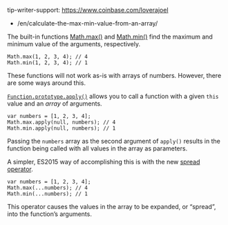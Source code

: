 tip-writer-support: https://www.coinbase.com/loverajoel

-   /en/calculate-the-max-min-value-from-an-array/

The built-in functions [Math.max()](https://developer.mozilla.org/en-US/docs/Web/JavaScript/Reference/Global_Objects/Math/max) and [Math.min()](https://developer.mozilla.org/en-US/docs/Web/JavaScript/Reference/Global_Objects/Math/min) find the maximum and minimum value of the arguments, respectively.

    Math.max(1, 2, 3, 4); // 4
    Math.min(1, 2, 3, 4); // 1

These functions will not work as-is with arrays of numbers. However, there are some ways around this.

[`Function.prototype.apply()`](https://developer.mozilla.org/en-US/docs/Web/JavaScript/Reference/Global_Objects/Function/apply) allows you to call a function with a given `this` value and an *array* of arguments.

    var numbers = [1, 2, 3, 4];
    Math.max.apply(null, numbers); // 4
    Math.min.apply(null, numbers); // 1

Passing the `numbers` array as the second argument of `apply()` results in the function being called with all values in the array as parameters.

A simpler, ES2015 way of accomplishing this is with the new [spread operator](https://developer.mozilla.org/en-US/docs/Web/JavaScript/Reference/Operators/Spread_operator).

    var numbers = [1, 2, 3, 4];
    Math.max(...numbers); // 4
    Math.min(...numbers); // 1

This operator causes the values in the array to be expanded, or “spread”, into the function’s arguments.
